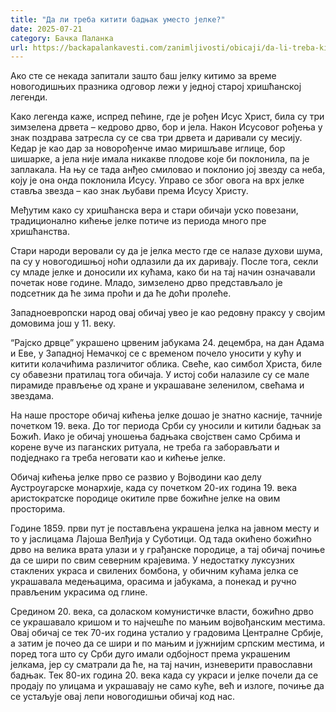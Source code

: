 ```yaml
---
title: "Да ли треба китити бадњак уместо јелке?"
date: 2025-07-21
category: Бачка Паланка
url: https://backapalankavesti.com/zanimljivosti/obicaji/da-li-treba-kititi-badnjak-umesto-jelke2/
---
```


Ако сте се некада запитали зашто баш јелку китимо за време новогодишњих празника одговор лежи у једној старој хришћанској легенди.

Како легенда каже, испред пећине, где је рођен Исус Христ, била су три зимзелена дрвета – кедрово дрво, бор и јела. Након Исусовог рођења у знак поздрава затресла су се сва три дрвета и даривали су месију. Кедар је као дар за новорођенче имао миришљаве иглице, бор шишарке, а јела није имала никакве плодове које би поклонила, па је заплакала. На њу се тада анђео смиловао и поклонио јој звезду са неба, коју је она онда поклонила Исусу. Управо се због овога на врх јелке ставља звезда – као знак љубави према Исусу Христу.

Међутим како су хришћанска вера и стари обичаји уско повезани, традиционално кићење јелке потиче из периода много пре хришћанства.

Стари народи веровали су да је јелка место где се налазе духови шума, па су у новогодишњој ноћи одлазили да их даривају. После тога, секли су младе јелке и доносили их кућама, како би на тај начин означавали почетак нове године. Младо, зимзелено дрво представљало је подсетник да ће зима проћи и да ће доћи пролеће.

Западноевропски народ овај обичај увео је као редовну праксу у својим домовима још у 11. веку.

“Рајско дрвце” украшено црвеним јабукама 24. децембра, на дан Адама и Еве, у Западној Немачкој се с временом почело уносити у кућу и китити колачићима различитог облика. Свеће, као симбол Христа, биле су обавезни пратилац тога обичаја. У истој соби налазиле су се мале пирамиде прављење од хране и украшаване зеленилом, свећама и звездама.

На наше просторе обичај кићења јелке дошао је знатно касније, тачније почетком 19. века. До тог периода Срби су уносили и китили бадњак за Божић. Иако је обичај уношења бадњака својствен само Србима и корене вуче из паганских ритуала, не треба га заборављати и подједнако га треба неговати као и кићење јелке.

Обичај кићења јелке прво се развио у Војводини као делу Аустроугарске монархије, када су почетком 20-их година 19. века аристократске породице окитиле прве божићне јелке на овим просторима.

Године 1859. први пут је постављена украшена јелка на јавном месту и то у јаслицама Лајоша Велђија у Суботици. Од тада окићено божићно дрво на велика врата улази и у грађанске породице, а тај обичај почиње да се шири по свим северним крајевима. У недостатку луксузних стаклених украса и свилених бомбона, у обичним кућама јелка се украшавала медењацима, орасима и јабукама, а понекад и ручно прављеним украсима од глине.

Средином 20. века, са доласком комунистичке власти, божићно дрво се украшавало кришом и то најчешће по мањим војвођанским местима. Овај обичај се тек 70-их година усталио у градовима Централне Србије, а затим је почео да се шири и по мањим и јужнијим српским местима, и поред тога што су Срби дуго имали одбојност према украшеним јелкама, јер су сматрали да ће, на тај начин, изневерити православни бадњак. Тек 80-их година 20. века када су украси и јелке почели да се продају по улицама и украшавају не само куће, већ и излоге, почиње да се устаљује овај лепи новогодишњи обичај код нас.
